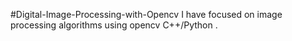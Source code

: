 #Digital-Image-Processing-with-Opencv
I have focused on image processing algorithms using opencv C++/Python .

